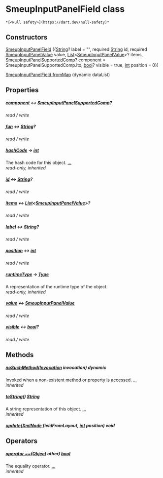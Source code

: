 


# SmeupInputPanelField class






    *[<Null safety>](https://dart.dev/null-safety)*






## Constructors

[SmeupInputPanelField](../smeup_models_widgets_smeup_input_panel_field/SmeupInputPanelField/SmeupInputPanelField.md) ({[String](https://api.flutter.dev/flutter/dart-core/String-class.html)? label = "", required [String](https://api.flutter.dev/flutter/dart-core/String-class.html) id, required [SmeupInputPanelValue](../smeup_models_widgets_smeup_input_panel_field/SmeupInputPanelValue-class.md) value, [List](https://api.flutter.dev/flutter/dart-core/List-class.html)&lt;[SmeupInputPanelValue](../smeup_models_widgets_smeup_input_panel_field/SmeupInputPanelValue-class.md)>? items, [SmeupInputPanelSupportedComp](../smeup_models_widgets_smeup_input_panel_field/SmeupInputPanelSupportedComp.md)? component = SmeupInputPanelSupportedComp.Itx, [bool](https://api.flutter.dev/flutter/dart-core/bool-class.html)? visible = true, [int](https://api.flutter.dev/flutter/dart-core/int-class.html) position = 0})

    

[SmeupInputPanelField.fromMap](../smeup_models_widgets_smeup_input_panel_field/SmeupInputPanelField/SmeupInputPanelField.fromMap.md) (dynamic dataList)

    


## Properties

##### [component](../smeup_models_widgets_smeup_input_panel_field/SmeupInputPanelField/component.md) &#8596; [SmeupInputPanelSupportedComp](../smeup_models_widgets_smeup_input_panel_field/SmeupInputPanelSupportedComp.md)?



   
_read / write_



##### [fun](../smeup_models_widgets_smeup_input_panel_field/SmeupInputPanelField/fun.md) &#8596; [String](https://api.flutter.dev/flutter/dart-core/String-class.html)?



   
_read / write_



##### [hashCode](https://api.flutter.dev/flutter/dart-core/Object/hashCode.html) &#8594; [int](https://api.flutter.dev/flutter/dart-core/int-class.html)



The hash code for this object. [...](https://api.flutter.dev/flutter/dart-core/Object/hashCode.html)  
_read-only, inherited_



##### [id](../smeup_models_widgets_smeup_input_panel_field/SmeupInputPanelField/id.md) &#8596; [String](https://api.flutter.dev/flutter/dart-core/String-class.html)?



   
_read / write_



##### [items](../smeup_models_widgets_smeup_input_panel_field/SmeupInputPanelField/items.md) &#8596; [List](https://api.flutter.dev/flutter/dart-core/List-class.html)&lt;[SmeupInputPanelValue](../smeup_models_widgets_smeup_input_panel_field/SmeupInputPanelValue-class.md)>?



   
_read / write_



##### [label](../smeup_models_widgets_smeup_input_panel_field/SmeupInputPanelField/label.md) &#8596; [String](https://api.flutter.dev/flutter/dart-core/String-class.html)?



   
_read / write_



##### [position](../smeup_models_widgets_smeup_input_panel_field/SmeupInputPanelField/position.md) &#8596; [int](https://api.flutter.dev/flutter/dart-core/int-class.html)



   
_read / write_



##### [runtimeType](https://api.flutter.dev/flutter/dart-core/Object/runtimeType.html) &#8594; [Type](https://api.flutter.dev/flutter/dart-core/Type-class.html)



A representation of the runtime type of the object.   
_read-only, inherited_



##### [value](../smeup_models_widgets_smeup_input_panel_field/SmeupInputPanelField/value.md) &#8596; [SmeupInputPanelValue](../smeup_models_widgets_smeup_input_panel_field/SmeupInputPanelValue-class.md)



   
_read / write_



##### [visible](../smeup_models_widgets_smeup_input_panel_field/SmeupInputPanelField/visible.md) &#8596; [bool](https://api.flutter.dev/flutter/dart-core/bool-class.html)?



   
_read / write_




## Methods

##### [noSuchMethod](https://api.flutter.dev/flutter/dart-core/Object/noSuchMethod.html)([Invocation](https://api.flutter.dev/flutter/dart-core/Invocation-class.html) invocation) dynamic



Invoked when a non-existent method or property is accessed. [...](https://api.flutter.dev/flutter/dart-core/Object/noSuchMethod.html)  
_inherited_



##### [toString](https://api.flutter.dev/flutter/dart-core/Object/toString.html)() [String](https://api.flutter.dev/flutter/dart-core/String-class.html)



A string representation of this object. [...](https://api.flutter.dev/flutter/dart-core/Object/toString.html)  
_inherited_



##### [update](../smeup_models_widgets_smeup_input_panel_field/SmeupInputPanelField/update.md)([XmlNode](https://pub.dev/documentation/xml/5.3.1/xml/XmlNode-class.html) fieldFromLayout, [int](https://api.flutter.dev/flutter/dart-core/int-class.html) position) void



   





## Operators

##### [operator ==](https://api.flutter.dev/flutter/dart-core/Object/operator_equals.html)([Object](https://api.flutter.dev/flutter/dart-core/Object-class.html) other) [bool](https://api.flutter.dev/flutter/dart-core/bool-class.html)



The equality operator. [...](https://api.flutter.dev/flutter/dart-core/Object/operator_equals.html)  
_inherited_











